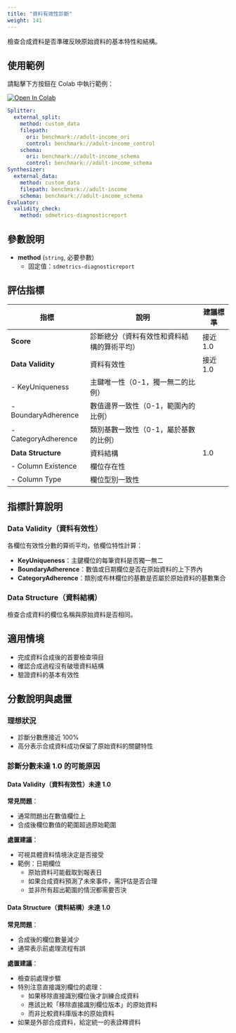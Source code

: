 ```yaml
---
title: "資料有效性診斷"
weight: 141
---
```


檢查合成資料是否準確反映原始資料的基本特性和結構。

## 使用範例

請點擊下方按鈕在 Colab 中執行範例：

[![Open In Colab](https://colab.research.google.com/assets/colab-badge.svg)](https://colab.research.google.com/github/nics-tw/petsard/blob/main/demo/petsard-yaml/evaluator-yaml/diagnostic.ipynb)

```yaml
Splitter:
  external_split:
    method: custom_data
    filepath:
      ori: benchmark://adult-income_ori
      control: benchmark://adult-income_control
    schema:
      ori: benchmark://adult-income_schema
      control: benchmark://adult-income_schema
Synthesizer:
  external_data:
    method: custom_data
    filepath: benchmark://adult-income
    schema: benchmark://adult-income_schema
Evaluator:
  validity_check:
    method: sdmetrics-diagnosticreport
```

## 參數說明

- **method** (`string`, 必要參數)
  - 固定值：`sdmetrics-diagnosticreport`

## 評估指標

| 指標 | 說明 | 建議標準 |
|-----|------|---------|
| **Score** | 診斷總分（資料有效性和資料結構的算術平均） | 接近 1.0 |
| **Data Validity** | 資料有效性 | 接近 1.0 |
| - KeyUniqueness | 主鍵唯一性（0-1，獨一無二的比例） | |
| - BoundaryAdherence | 數值邊界一致性（0-1，範圍內的比例） | |
| - CategoryAdherence | 類別基數一致性（0-1，屬於基數的比例） | |
| **Data Structure** | 資料結構 | 1.0 |
| - Column Existence | 欄位存在性 | |
| - Column Type | 欄位型別一致性 | |

## 指標計算說明

### Data Validity（資料有效性）
各欄位有效性分數的算術平均，依欄位特性計算：

- **KeyUniqueness**：主鍵欄位的每筆資料是否獨一無二
- **BoundaryAdherence**：數值或日期欄位是否在原始資料的上下界內
- **CategoryAdherence**：類別或布林欄位的基數是否屬於原始資料的基數集合

### Data Structure（資料結構）
檢查合成資料的欄位名稱與原始資料是否相同。

## 適用情境

- 完成資料合成後的首要檢查項目
- 確認合成過程沒有破壞資料結構
- 驗證資料的基本有效性

## 分數說明與處置

### 理想狀況
- 診斷分數應接近 100%
- 高分表示合成資料成功保留了原始資料的關鍵特性

### 診斷分數未達 1.0 的可能原因

#### Data Validity（資料有效性）未達 1.0

**常見問題**：
- 通常問題出在數值欄位上
- 合成後欄位數值的範圍超過原始範圍

**處置建議**：
- 可視具體資料情境決定是否接受
- 範例：日期欄位
  - 原始資料可能截取到報表日
  - 如果合成資料預測了未來事件，需評估是否合理
  - 並非所有超出範圍的情況都需要否決

#### Data Structure（資料結構）未達 1.0

**常見問題**：
- 合成後的欄位數量減少
- 通常表示前處理流程有誤

**處置建議**：
- 檢查前處理步驟
- 特別注意直接識別欄位的處理：
  - 如果移除直接識別欄位後才訓練合成資料
  - 應該比較「移除直接識別欄位版本」的原始資料
  - 而非比較資料庫版本的原始資料
- 如果是外部合成資料，給定統一的表詮釋資料
